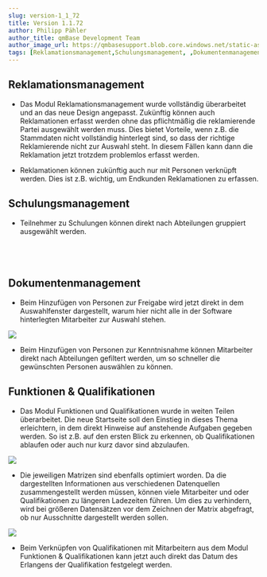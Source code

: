```yaml
---
slug: version-1_1_72
title: Version 1.1.72
author: Philipp Pähler
author_title: qmBase Development Team
author_image_url: https://qmbasesupport.blob.core.windows.net/static-assets/img/persons/paehler_round.png
tags: [Reklamationsmanagement,Schulungsmanagement, ,Dokumentenmanagement,Funktionen & Qualifikationen,Changelog]
---
```

## Reklamationsmanagement

*   Das Modul Reklamationsmanagement wurde vollständig überarbeitet und an das neue Design angepasst. Zukünftig können auch Reklamationen erfasst werden ohne das pflichtmäßig die reklamierende Partei ausgewählt werden muss. Dies bietet Vorteile, wenn z.B. die Stammdaten nicht vollständig hinterlegt sind, so dass der richtige Reklamierende nicht zur Auswahl steht. In diesem Fällen kann dann die Reklamation jetzt trotzdem problemlos erfasst werden.

*   Reklamationen können zukünftig auch nur mit Personen verknüpft werden. Dies ist z.B. wichtig, um Endkunden Reklamationen zu erfassen.

## Schulungsmanagement

*   Teilnehmer zu Schulungen können direkt nach Abteilungen gruppiert ausgewählt werden.

##  

## Dokumentenmanagement

*   Beim Hinzufügen von Personen zur Freigabe wird jetzt direkt in dem Auswahlfenster dargestellt, warum hier nicht alle in der Software hinterlegten Mitarbeiter zur Auswahl stehen.

![](https://caqadmin.blob.core.windows.net/releasenotes/57-images/Approver.png)

*   Beim Hinzufügen von Personen zur Kenntnisnahme können Mitarbeiter direkt nach Abteilungen gefiltert werden, um so schneller die gewünschten Personen auswählen zu können.

## Funktionen & Qualifikationen

*   Das Modul Funktionen und Qualifikationen wurde in weiten Teilen überarbeitet. Die neue Startseite soll den Einstieg in dieses Thema erleichtern, in dem direkt Hinweise auf anstehende Aufgaben gegeben werden. So ist z.B. auf den ersten Blick zu erkennen, ob Qualifikationen ablaufen oder auch nur kurz davor sind abzulaufen.

![](https://caqadmin.blob.core.windows.net/releasenotes/57-images/Q_Matrix_home.png)

*   Die jeweiligen Matrizen sind ebenfalls optimiert worden. Da die dargestellten Informationen aus verschiedenen Datenquellen zusammengestellt werden müssen, können viele Mitarbeiter und oder Qualifikationen zu längeren Ladezeiten führen. Um dies zu verhindern, wird bei größeren Datensätzen vor dem Zeichnen der Matrix abgefragt, ob nur Ausschnitte dargestellt werden sollen.

![](https://caqadmin.blob.core.windows.net/releasenotes/57-images/CompanyFunctionsMatrix.png)

*   Beim Verknüpfen von Qualifikationen mit Mitarbeitern aus dem Modul Funktionen & Qualifikationen kann jetzt auch direkt das Datum des Erlangens der Qualifikation festgelegt werden.